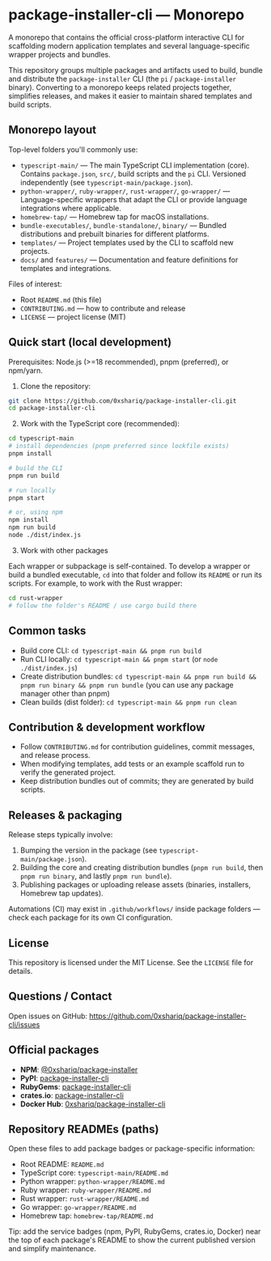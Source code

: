 # package-installer-cli — Monorepo

A monorepo that contains the official cross-platform interactive CLI for scaffolding modern application templates and several language-specific wrapper projects and bundles.

This repository groups multiple packages and artifacts used to build, bundle and distribute the `package-installer` CLI (the `pi` / `package-installer` binary). Converting to a monorepo keeps related projects together, simplifies releases, and makes it easier to maintain shared templates and build scripts.

## Monorepo layout

Top-level folders you'll commonly use:

- `typescript-main/` — The main TypeScript CLI implementation (core). Contains `package.json`, `src/`, build scripts and the `pi` CLI. Versioned independently (see `typescript-main/package.json`).
- `python-wrapper/`, `ruby-wrapper/`, `rust-wrapper/`, `go-wrapper/` — Language-specific wrappers that adapt the CLI or provide language integrations where applicable.
- `homebrew-tap/` — Homebrew tap for macOS installations.
- `bundle-executables/`, `bundle-standalone/`, `binary/` — Bundled distributions and prebuilt binaries for different platforms.
- `templates/` — Project templates used by the CLI to scaffold new projects.
- `docs/` and `features/` — Documentation and feature definitions for templates and integrations.

Files of interest:

- Root `README.md` (this file)
- `CONTRIBUTING.md` — how to contribute and release
- `LICENSE` — project license (MIT)

## Quick start (local development)

Prerequisites: Node.js (>=18 recommended), pnpm (preferred), or npm/yarn.

1. Clone the repository:

```bash
git clone https://github.com/0xshariq/package-installer-cli.git
cd package-installer-cli
```

2. Work with the TypeScript core (recommended):

```bash
cd typescript-main
# install dependencies (pnpm preferred since lockfile exists)
pnpm install

# build the CLI
pnpm run build

# run locally
pnpm start

# or, using npm
npm install
npm run build
node ./dist/index.js
```

3. Work with other packages

Each wrapper or subpackage is self-contained. To develop a wrapper or build a bundled executable, `cd` into that folder and follow its `README` or run its scripts. For example, to work with the Rust wrapper:

```bash
cd rust-wrapper
# follow the folder's README / use cargo build there
```

## Common tasks

- Build core CLI: `cd typescript-main && pnpm run build`
- Run CLI locally: `cd typescript-main && pnpm start` (or `node ./dist/index.js`)
- Create distribution bundles: `cd typescript-main && pnpm run build && pnpm run binary && pnpm run bundle` (you can use any package manager other than pnpm)
- Clean builds (dist folder): `cd typescript-main && pnpm run clean`

## Contribution & development workflow

- Follow `CONTRIBUTING.md` for contribution guidelines, commit messages, and release process.
- When modifying templates, add tests or an example scaffold run to verify the generated project.
- Keep distribution bundles out of commits; they are generated by build scripts.

## Releases & packaging

Release steps typically involve:

1. Bumping the version in the package (see `typescript-main/package.json`).
2. Building the core and creating distribution bundles (`pnpm run build`, then `pnpm run binary`, and lastly `pnpm run bundle`).
3. Publishing packages or uploading release assets (binaries, installers, Homebrew tap updates).

Automations (CI) may exist in `.github/workflows/` inside package folders — check each package for its own CI configuration.

## License

This repository is licensed under the MIT License. See the `LICENSE` file for details.

## Questions / Contact

Open issues on GitHub: https://github.com/0xshariq/package-installer-cli/issues

## Official packages

- **NPM**: [@0xshariq/package-installer](https://www.npmjs.com/package/@0xshariq/package-installer)
- **PyPI**: [package-installer-cli](https://pypi.org/project/package-installer-cli/)
- **RubyGems**: [package-installer-cli](https://rubygems.org/gems/package-installer-cli)
- **crates.io**: [package-installer-cli](https://crates.io/crates/package-installer-cli)
- **Docker Hub**: [0xshariq/package-installer-cli](https://hub.docker.com/r/0xshariq/package-installer-cli)

## Repository READMEs (paths)

Open these files to add package badges or package-specific information:

- Root README: `README.md`
- TypeScript core: `typescript-main/README.md`
- Python wrapper: `python-wrapper/README.md`
- Ruby wrapper: `ruby-wrapper/README.md`
- Rust wrapper: `rust-wrapper/README.md`
- Go wrapper: `go-wrapper/README.md`
- Homebrew tap: `homebrew-tap/README.md`

Tip: add the service badges (npm, PyPI, RubyGems, crates.io, Docker) near the top of each package's README to show the current published version and simplify maintenance.
